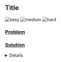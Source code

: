 ## Title

![easy](https://img.shields.io/badge/-easy-brightgreen "Difficulty tag")
![medium](https://img.shields.io/badge/-medium-yellow "Difficulty tag")
![hard](https://img.shields.io/badge/-hard-red "Difficulty tag")

### [Problem]()

### [Solution]() 

<details>

```python
```

</details>
